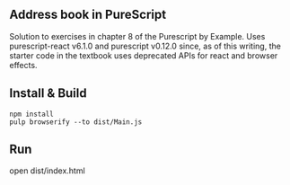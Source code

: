 ## Address book in PureScript

Solution to exercises in chapter 8 of the Purescript by Example. Uses purescript-react v6.1.0 and purescript v0.12.0 since, as of this writing, the starter code in the textbook uses deprecated APIs for react and browser effects.

## Install & Build

```
npm install
pulp browserify --to dist/Main.js
```

## Run

open dist/index.html

